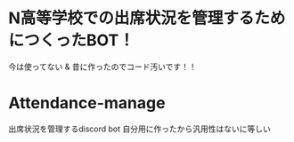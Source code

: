 # N高等学校での出席状況を管理するためにつくったBOT！
今は使ってない & 昔に作ったのでコード汚いです！！

# Attendance-manage
出席状況を管理するdiscord bot
自分用に作ったから汎用性はないに等しい
